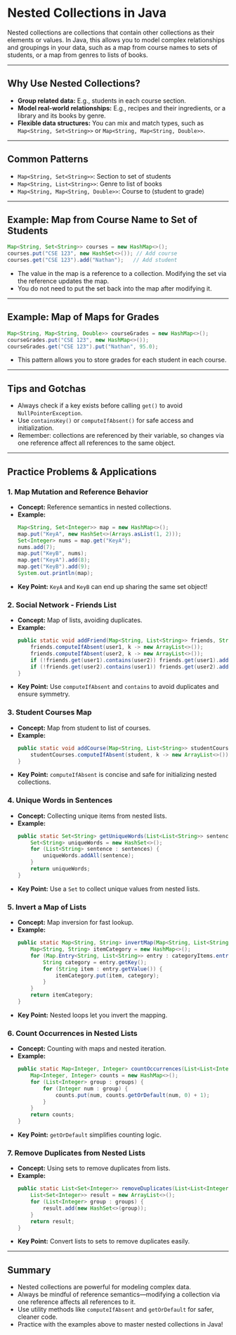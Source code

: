 # Nested Collections in Java

Nested collections are collections that contain other collections as their elements or values. In Java, this allows you to model complex relationships and groupings in your data, such as a map from course names to sets of students, or a map from genres to lists of books.

---

## Why Use Nested Collections?
- **Group related data:** E.g., students in each course section.
- **Model real-world relationships:** E.g., recipes and their ingredients, or a library and its books by genre.
- **Flexible data structures:** You can mix and match types, such as `Map<String, Set<String>>` or `Map<String, Map<String, Double>>`.

---

## Common Patterns
- `Map<String, Set<String>>`: Section to set of students
- `Map<String, List<String>>`: Genre to list of books
- `Map<String, Map<String, Double>>`: Course to (student to grade)

---

## Example: Map from Course Name to Set of Students
```java
Map<String, Set<String>> courses = new HashMap<>();
courses.put("CSE 123", new HashSet<>()); // Add course
courses.get("CSE 123").add("Nathan");   // Add student
```
- The value in the map is a reference to a collection. Modifying the set via the reference updates the map.
- You do not need to put the set back into the map after modifying it.

---

## Example: Map of Maps for Grades
```java
Map<String, Map<String, Double>> courseGrades = new HashMap<>();
courseGrades.put("CSE 123", new HashMap<>());
courseGrades.get("CSE 123").put("Nathan", 95.0);
```
- This pattern allows you to store grades for each student in each course.

---

## Tips and Gotchas
- Always check if a key exists before calling `get()` to avoid `NullPointerException`.
- Use `containsKey()` or `computeIfAbsent()` for safe access and initialization.
- Remember: collections are referenced by their variable, so changes via one reference affect all references to the same object.

---

## Practice Problems & Applications

### 1. Map Mutation and Reference Behavior
- **Concept:** Reference semantics in nested collections.
- **Example:**
    ```java
    Map<String, Set<Integer>> map = new HashMap<>();
    map.put("KeyA", new HashSet<>(Arrays.asList(1, 2)));
    Set<Integer> nums = map.get("KeyA");
    nums.add(7);
    map.put("KeyB", nums);
    map.get("KeyA").add(8);
    map.get("KeyB").add(9);
    System.out.println(map);
    ```
- **Key Point:** `KeyA` and `KeyB` can end up sharing the same set object!

### 2. Social Network - Friends List
- **Concept:** Map of lists, avoiding duplicates.
- **Example:**
    ```java
    public static void addFriend(Map<String, List<String>> friends, String user1, String user2) {
        friends.computeIfAbsent(user1, k -> new ArrayList<>());
        friends.computeIfAbsent(user2, k -> new ArrayList<>());
        if (!friends.get(user1).contains(user2)) friends.get(user1).add(user2);
        if (!friends.get(user2).contains(user1)) friends.get(user2).add(user1);
    }
    ```
- **Key Point:** Use `computeIfAbsent` and `contains` to avoid duplicates and ensure symmetry.

### 3. Student Courses Map
- **Concept:** Map from student to list of courses.
- **Example:**
    ```java
    public static void addCourse(Map<String, List<String>> studentCourses, String student, String course) {
        studentCourses.computeIfAbsent(student, k -> new ArrayList<>()).add(course);
    }
    ```
- **Key Point:** `computeIfAbsent` is concise and safe for initializing nested collections.

### 4. Unique Words in Sentences
- **Concept:** Collecting unique items from nested lists.
- **Example:**
    ```java
    public static Set<String> getUniqueWords(List<List<String>> sentences) {
        Set<String> uniqueWords = new HashSet<>();
        for (List<String> sentence : sentences) {
            uniqueWords.addAll(sentence);
        }
        return uniqueWords;
    }
    ```
- **Key Point:** Use a `Set` to collect unique values from nested lists.

### 5. Invert a Map of Lists
- **Concept:** Map inversion for fast lookup.
- **Example:**
    ```java
    public static Map<String, String> invertMap(Map<String, List<String>> categoryItems) {
        Map<String, String> itemCategory = new HashMap<>();
        for (Map.Entry<String, List<String>> entry : categoryItems.entrySet()) {
            String category = entry.getKey();
            for (String item : entry.getValue()) {
                itemCategory.put(item, category);
            }
        }
        return itemCategory;
    }
    ```
- **Key Point:** Nested loops let you invert the mapping.

### 6. Count Occurrences in Nested Lists
- **Concept:** Counting with maps and nested iteration.
- **Example:**
    ```java
    public static Map<Integer, Integer> countOccurrences(List<List<Integer>> groups) {
        Map<Integer, Integer> counts = new HashMap<>();
        for (List<Integer> group : groups) {
            for (Integer num : group) {
                counts.put(num, counts.getOrDefault(num, 0) + 1);
            }
        }
        return counts;
    }
    ```
- **Key Point:** `getOrDefault` simplifies counting logic.

### 7. Remove Duplicates from Nested Lists
- **Concept:** Using sets to remove duplicates from lists.
- **Example:**
    ```java
    public static List<Set<Integer>> removeDuplicates(List<List<Integer>> groups) {
        List<Set<Integer>> result = new ArrayList<>();
        for (List<Integer> group : groups) {
            result.add(new HashSet<>(group));
        }
        return result;
    }
    ```
- **Key Point:** Convert lists to sets to remove duplicates easily.

---

## Summary
- Nested collections are powerful for modeling complex data.
- Always be mindful of reference semantics—modifying a collection via one reference affects all references to it.
- Use utility methods like `computeIfAbsent` and `getOrDefault` for safer, cleaner code.
- Practice with the examples above to master nested collections in Java! 